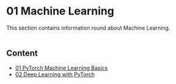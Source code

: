 # 01 Machine Learning

This section contains information round about Machine Learning.
<br/><br/>

## Content

* [01 PyTorch Machine Learning Basics](01_pytorch_ml_basics.ipynb) 
* [02 Deep Learning with PyTorch](02_pytorch_deep_learning.ipynb)

<br/><br/>
